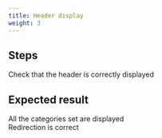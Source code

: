 ```yaml
---
title: Header display
weight: 3
---
```

## Steps

Check that the header is correctly displayed

## Expected result

All the categories set are displayed\
Redirection is correct

